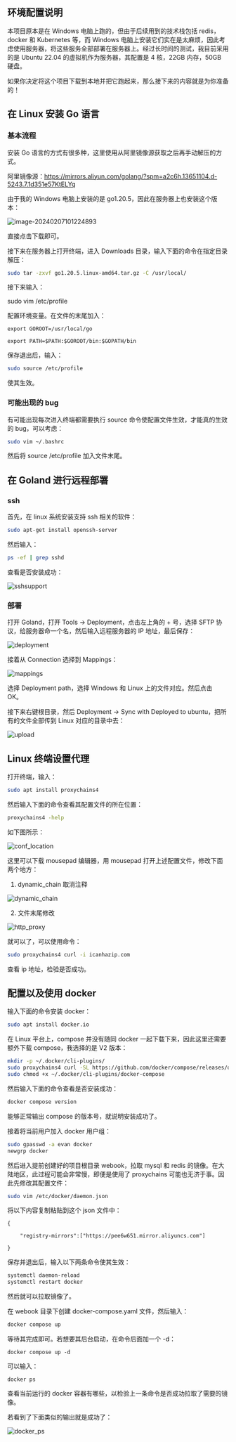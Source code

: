 ## 环境配置说明

本项目原本是在 Windows 电脑上跑的，但由于后续用到的技术栈包括 redis，docker 和 Kubernetes 等，而 Windows 电脑上安装它们实在是太麻烦，因此考虑使用服务器，将这些服务全部部署在服务器上。经过长时间的测试，我目前采用的是 Ubuntu 22.04 的虚拟机作为服务器，其配置是 4 核，22GB 内存，50GB 硬盘。

如果你决定将这个项目下载到本地并把它跑起来，那么接下来的内容就是为你准备的！

## 在 Linux 安装 Go 语言

### 基本流程

安装 Go 语言的方式有很多种，这里使用从阿里镜像源获取之后再手动解压的方式。

阿里镜像源：https://mirrors.aliyun.com/golang/?spm=a2c6h.13651104.d-5243.7.1d351e57KtELYq

由于我的 Windows 电脑上安装的是 go1.20.5，因此在服务器上也安装这个版本：

![image-20240207101224893](https://github.com/EvanTheBoy/webook/assets/73733942/cd542eff-daf4-492d-947d-ef7b06a31f6f)

直接点击下载即可。

接下来在服务器上打开终端，进入 Downloads 目录，输入下面的命令在指定目录解压：

```bash
sudo tar -zxvf go1.20.5.linux-amd64.tar.gz -C /usr/local/
```

接下来输入：

sudo vim /etc/profile

配置环境变量。在文件的末尾加入：

```
export GOROOT=/usr/local/go

export PATH=$PATH:$GOROOT/bin:$GOPATH/bin
```

保存退出后，输入：

```bash
sudo source /etc/profile
```

使其生效。

### 可能出现的 bug

有可能出现每次进入终端都需要执行 source 命令使配置文件生效，才能真的生效的 bug，可以考虑：

```bash
sudo vim ~/.bashrc
```

然后将 source /etc/profile 加入文件末尾。

## 在 Goland 进行远程部署

### ssh

首先，在 linux 系统安装支持 ssh 相关的软件：

```bash
sudo apt-get install openssh-server
```

然后输入：

```bash
ps -ef | grep sshd
```

查看是否安装成功：

![sshsupport](https://github.com/EvanTheBoy/webook/assets/73733942/2c1580a5-4cab-4200-adc3-075ff38d3ae0)

### 部署

打开 Goland，打开 Tools -> Deployment，点击左上角的 + 号，选择 SFTP 协议，给服务器命一个名，然后输入远程服务器的 IP 地址，最后保存：

![deployment](https://github.com/EvanTheBoy/webook/assets/73733942/133b4c16-48e8-4733-af39-bcfa2dbd7273)

接着从 Connection 选择到 Mappings：

![mappings](https://github.com/EvanTheBoy/webook/assets/73733942/82b1311f-bbea-476b-8da4-9a766f89af87)

选择 Deployment path，选择 Windows 和 Linux 上的文件对应。然后点击 OK。

接下来右键根目录，然后 Deployment -> Sync with Deployed to ubuntu，把所有的文件全部传到 Linux 对应的目录中去：

![upload](https://github.com/EvanTheBoy/webook/assets/73733942/1277fcab-bf22-4c58-b137-96a6c7264d8e)

## Linux 终端设置代理

打开终端，输入：

```bash
sudo apt install proxychains4
```

然后输入下面的命令查看其配置文件的所在位置：

```bash
proxychains4 -help
```

如下图所示：

![conf_location](https://github.com/EvanTheBoy/webook/assets/73733942/90906394-ecff-49e8-9434-a1ddcaa42235)

这里可以下载 mousepad 编辑器，用 mousepad 打开上述配置文件，修改下面两个地方：

1. dynamic_chain 取消注释

![dynamic_chain](https://github.com/EvanTheBoy/webook/assets/73733942/002151e4-e2e5-40ff-9a8e-7fc593d15aff)

2. 文件末尾修改

![http_proxy](https://github.com/EvanTheBoy/webook/assets/73733942/e584527c-f9af-4825-95f2-3993a82cc914)

就可以了，可以使用命令：

```bash
sudo proxychains4 curl -i icanhazip.com
```

查看 ip 地址，检验是否成功。

## 配置以及使用 docker

输入下面的命令安装 docker：

```bash
sudo apt install docker.io
```

在 Linux 平台上，compose 并没有随同 docker 一起下载下来，因此这里还需要额外下载 compose，我选择的是 V2 版本：

```bash
mkdir -p ~/.docker/cli-plugins/
sudo proxychains4 curl -SL https://github.com/docker/compose/releases/download/v2.24.0/docker-compose-linux-x86_64 -o ~/.docker/cli-plugins/docker-compose
sudo chmod +x ~/.docker/cli-plugins/docker-compose
```

然后输入下面的命令查看是否安装成功：

```bash
docker compose version
```

能够正常输出 compose 的版本号，就说明安装成功了。

接着将当前用户加入 docker 用户组：

```bash
sudo gpasswd -a evan docker
newgrp docker
```

然后进入提前创建好的项目根目录 webook，拉取 mysql 和 redis 的镜像。在大陆地区，此过程可能会非常慢，即便是使用了 proxychains 可能也无济于事。因此先修改其配置文件：

```bash
sudo vim /etc/docker/daemon.json
```

将以下内容复制粘贴到这个 json 文件中：

```
{

	"registry-mirrors":["https://pee6w651.mirror.aliyuncs.com"]

}
```

保存并退出后，输入以下两条命令使其生效：

```bash
systemctl daemon-reload
systemctl restart docker
```

然后就可以拉取镜像了。

在 webook 目录下创建 docker-compose.yaml 文件，然后输入：

```bash
docker compose up
```

等待其完成即可。若想要其后台启动，在命令后面加一个 -d：

```
docker compose up -d
```

可以输入：

```
docker ps
```

查看当前运行的 docker 容器有哪些，以检验上一条命令是否成功拉取了需要的镜像。

若看到了下面类似的输出就是成功了：

![docker_ps](https://github.com/EvanTheBoy/webook/assets/73733942/6fd38899-843b-4c15-8137-65dce3cddd1c)



